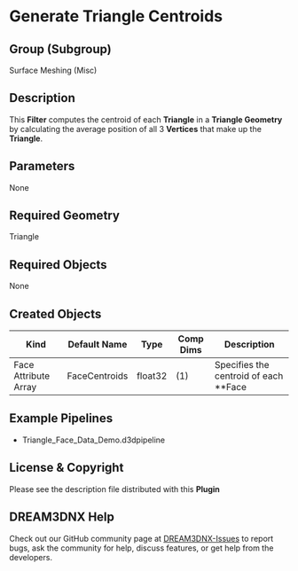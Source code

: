 Generate Triangle Centroids 
============

## Group (Subgroup) ##

Surface Meshing (Misc)

## Description ##

This **Filter** computes the centroid of each **Triangle** in a **Triangle Geometry** by calculating the average position of all 3 **Vertices** that make up the **Triangle**.

## Parameters ##

None

## Required Geometry ##

Triangle

## Required Objects ##

None

## Created Objects ##
| Kind                     | Default Name  | Type   | Comp Dims | Description                             |
|--------------------------|---------------|--------|-------------|-----------------------------------------|
| Face Attribute Array | FaceCentroids | float32 | (1)                  | Specifies the centroid of each **Face |


## Example Pipelines ##

+ Triangle_Face_Data_Demo.d3dpipeline

## License & Copyright ##

Please see the description file distributed with this **Plugin**

## DREAM3DNX Help

Check out our GitHub community page at [DREAM3DNX-Issues](https://github.com/BlueQuartzSoftware/DREAM3DNX-Issues) to report bugs, ask the community for help, discuss features, or get help from the developers.


